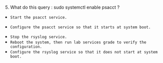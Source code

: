 5. What do this query : sudo systemctl enable psacct ?

* `Start the psacct service.`
+ `Configure the psacct service so that it starts at system boot.`
* `Stop the rsyslog service.`
* `Reboot the system, then run lab services grade to verify the configuration.`
* `Configure the rsyslog service so that it does not start at system boot.`

